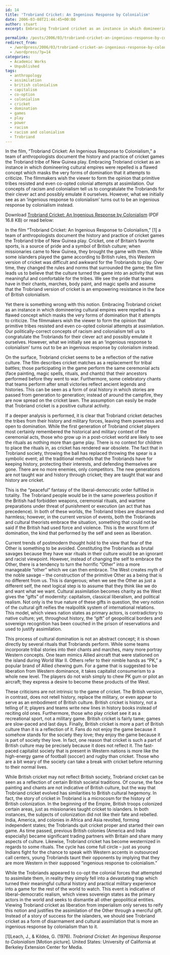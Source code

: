```yaml
---
id: 14
title: 'Trobriand Cricket: An Ingenious Response by Colonialism'
date: 2006-03-08T21:44:45+00:00
author: stuart
excerpt: Embracing Trobriand cricket as an instance in which domineering cultural empires were repelled is a flawed concept which masks the very forms of domination that it attempts to criticize.

permalink: /posts/2006/03/trobriand-cricket-an-ingenious-response-by-colonialism// 
redirect_from:
  - /wordpress/2006/03/trobriand-cricket-an-ingenious-response-by-colonialism/
  - /wordpress/?p=14
categories:
  - Academic Works
  - Unpublished
tags:
  - anthropology
  - assimilation
  - british colonialism
  - capitalism
  - co-option
  - colonialism
  - cricket
  - domination
  - games
  - play
  - power
  - racism
  - racism and colonialism
  - Trobriand
---
```

In the film, “Trobriand Cricket: An Ingenious Response to Colonialism,” a team of anthropologists document the history and practice of cricket games the Trobriand tribe of New Guinea play. Embracing Trobriand cricket as an instance in which domineering cultural empires were repelled is a flawed concept which masks the very forms of domination that it attempts to criticize. The filmmakers wish the viewer to form the opinion that primitive tribes resisted and even co-opted colonial attempts at assimilation. Our concepts of racism and colonialism tell us to congratulate the Trobriands for their clever act and possibly emulate it ourselves. However, what we initially see as an ‘ingenious response to colonialism’ turns out to be an ingenious response by colonialism instead.

Download [Trobriand Cricket: An Ingenious Response by Colonialism](http://www.stuartgeiger.com/portfolio/papers/trobriand.pdf) (PDF 16.8 KB) or read below:

<!--more-->

In the film “Trobriand Cricket: An Ingenious Response to Colonialism,” [1] a team of anthropologists document the history and practice of cricket games the Trobriand tribe of New Guinea play. Cricket, one of Britain’s favorite sports, is a source of pride and a symbol of British culture; when missionaries came to New Guinea, they brought the game with them. While some islanders played the game according to British rules, this Western version of cricket was difficult and awkward for the Trobriands to play. Over time, they changed the rules and norms that surrounded the game; the film leads us to believe that the culture turned the game into an activity that was meaningful and comfortable for the tribes. We see the pride that teams have in their chants, marches, body paint, and magic spells and assume that the Trobriand version of cricket is an empowering resistance in the face of British colonialism.

Yet there is something wrong with this notion. Embracing Trobriand cricket as an instance in which domineering cultural empires were repelled is a flawed concept which masks the very forms of domination that it attempts to criticize. The filmmakers wish the viewer to form the opinion that primitive tribes resisted and even co-opted colonial attempts at assimilation. Our politically-correct concepts of racism and colonialism tell us to congratulate the Trobriands for their clever act and possibly emulate it ourselves. However, what we initially see as an ‘ingenious response to colonialism’ turns out to be an ingenious response by colonialism instead.

On the surface, Trobriand cricket seems to be a reflection of the native culture. The film describes cricket matches as a replacement for tribal battles; those participating in the game perform the same ceremonial acts (face painting, magic spells, rituals, and chants) that their ancestors performed before they went to war. Furthermore, some celebratory chants that teams perform after small victories reflect ancient legends and histories. This can be seen as a form of oral history in which stories are passed from generation to generation; instead of around the campfire, they are now spread on the cricket lawn. The assumption can easily be made that Trobriand cricket is a positive cultural activity.

If a deeper analysis is performed, it is clear that Trobriand cricket detaches the tribes from their history and military forces, leaving them powerless and open to domination. While the first generation of Trobriand cricket players most certainly remembered the historical and military context of the ceremonial acts, those who grow up in a post-cricket world are likely to see the rituals as nothing more than game play. There is no context for children to place the rituals in, as cricket has rendered war obsolete. The fact that in Trobriand society, throwing the ball has replaced throwing the spear is a symbolic event; all the traditional methods that the Trobriands have for keeping history, protecting their interests, and defending themselves are gone. There are no more enemies, only competitors. The new generations are not taught war and history through cricket; they are taught that war and history are cricket.

This is the “peaceful” fantasy of the liberal-democratic order fulfilled in totality. The Trobriand people would be in the same powerless position if the British had forbidden weapons, ceremonial rituals, and wartime preparations under threat of punishment or execution (an act that has precedence). In both of these worlds, the Trobriand tribes are disarmed and harmless; however, in the current version of events, both the Trobriands and cultural theorists embrace the situation, something that could not be said if the British had used force and violence. This is the worst form of domination, the kind that performed by the self and seen as liberation.

Current trends of postmodern thought hold to the view that fear of the Other is something to be avoided. Constituting the Trobriands as brutal savages because they have war rituals in their culture would be an ignorant and racist viewpoint. However, instead of changing the self to embrace the Other, there is a tendency to turn the horrific “Other” into a more manageable “other” which we can then embrace. The West creates myth of the noble savage – the construction of the primitive Other as a being that is no different from us. This is dangerous; when we see the Other as just a different self, the next logical step is to assume that they think like we do and want what we want. Cultural assimilation becomes charity as the West gives the “gifts” of modernity: capitalism, classical liberalism, and political realism. Not only is the true nature of these gifts in question, the very notion of the cultural gift reifies the realpolitik system of international relations. This model, which views nation states as primary actors, is contradictory to native culture; yet, throughout history, the “gift” of geopolitical borders and sovereign recognition has been couched in the prison of reservations and used to justify assimilation.

This process of cultural domination is not an abstract concept; it is shown directly by several rituals that Trobriands perform. While some teams incorporate tribal stories into their chants and marches, many more portray Western concepts. One team mimics Allied aircraft that were stationed on the island during World War II. Others refer to their nimble hands as “PK,” a popular brand of Allied chewing gum. For a game that is suggested to be liberation from Western dominance, it takes capitalist consumerism to a whole new level. The players do not wish simply to chew PK gum or pilot an aircraft; they express a desire to become these products of the West.

These criticisms are not intrinsic to the game of cricket. The British version, in contrast, does not retell history, replace the military, or even appear to serve as an embodiment of British culture. British cricket is history, not a telling of it; players and teams write new lines in history books instead of reciting old ones. Furthermore, those who play cricket see it as a recreational sport, not a military game. British cricket is fairly tame; games are slow-paced and last days. Finally, British cricket is more a part of British culture than it is a reflection of it. Fans do not enjoy the game because it somehow stands for the society they love; they enjoy the game because it is part of society they love. In fact, one reason that cricket is such a part of British culture may be precisely because it does not reflect it. The fast-paced capitalist society that is present in Western nations is more like the high-energy game of football (soccer) and rugby than cricket. Those who are a bit weary of the society can take a break with cricket before returning to their normal lives.

While British cricket may not reflect British society, Trobriand cricket can be seen as a reflection of certain British societal traditions. Of course, the face painting and chants are not indicative of British culture, but the way that Trobriand cricket evolved has similarities to British cultural hegemony. In fact, the story of cricket in Trobriand is a microcosm for the history of British colonization. In the beginning of the Empire, British troops colonized certain areas, just as missionaries taught cricket to islanders. In both instances, the subjects of colonization did not like their fate and rebelled. India, America, and colonies in Africa and Asia revolted, forming independent states; the Trobriands quit cricket proper and started their own game. As time passed, previous British colonies (America and India especially) became significant trading partners with Britain and share many aspects of culture. Likewise, Trobriand cricket has become westernized in regards to some rituals. The cycle has come full circle – just as young Indians fight for the chance to speak with Western accents in outsourced call centers, young Trobriands taunt their opponents by implying that they are more Western in their supposed “ingenious response to colonialism.”

While the Trobriands appeared to co-opt the colonial forces that attempted to assimilate them, in reality they simply fell into a devastating trap which turned their meaningful cultural history and practical military experience into a game for the rest of the world to watch. This event is indicative of liberal-democratic realism, which views sovereign states as the primary actors in the world and seeks to dismantle all other geopolitical entities. Viewing Trobriand cricket as liberation from imperialism only serves to reify this notion and justifies the assimilation of the Other through a merciful gift. Instead of a story of success for the islanders, we should see Trobriand cricket as a form of disarmament and cultural assimilation that is more an ingenious response by colonialism than to it.

[1]<span class="bibtext">Leach, J., & Kildea, G. (1976). <em>Trobriand Cricket: An Ingenious</em> <em>Response to Colonialism</em> [Motion picture]. United States: University of California at Berkeley Extension Center for Media. </span>